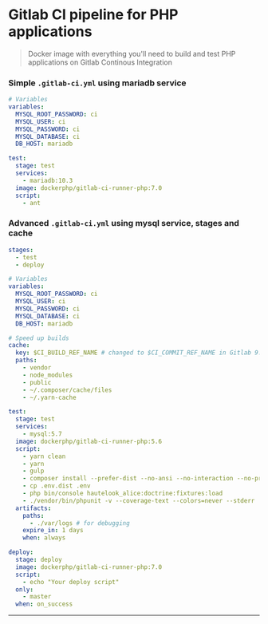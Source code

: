 Gitlab CI pipeline for PHP applications
========================
> Docker image with everything you'll need to build and test PHP applications on Gitlab Continous Integration

### Simple ```.gitlab-ci.yml``` using mariadb service

```yaml
# Variables
variables:
  MYSQL_ROOT_PASSWORD: ci
  MYSQL_USER: ci
  MYSQL_PASSWORD: ci
  MYSQL_DATABASE: ci
  DB_HOST: mariadb

test:
  stage: test
  services:
    - mariadb:10.3
  image: dockerphp/gitlab-ci-runner-php:7.0
  script:
    - ant
```

### Advanced ```.gitlab-ci.yml``` using mysql service, stages and cache

```yaml
stages:
  - test
  - deploy

# Variables
variables:
  MYSQL_ROOT_PASSWORD: ci
  MYSQL_USER: ci
  MYSQL_PASSWORD: ci
  MYSQL_DATABASE: ci
  DB_HOST: mariadb

# Speed up builds
cache:
  key: $CI_BUILD_REF_NAME # changed to $CI_COMMIT_REF_NAME in Gitlab 9.x
  paths:
    - vendor
    - node_modules
    - public
    - ~/.composer/cache/files
    - ~/.yarn-cache

test:
  stage: test
  services:
    - mysql:5.7
  image: dockerphp/gitlab-ci-runner-php:5.6
  script:
    - yarn clean
    - yarn
    - gulp
    - composer install --prefer-dist --no-ansi --no-interaction --no-progress --no-scripts
    - cp .env.dist .env
    - php bin/console hautelook_alice:doctrine:fixtures:load
    - ./vendor/bin/phpunit -v --coverage-text --colors=never --stderr
  artifacts:
    paths:
      - ./var/logs # for debugging
    expire_in: 1 days
    when: always

deploy:
  stage: deploy
  image: dockerphp/gitlab-ci-runner-php:7.0
  script:
    - echo "Your deploy script"
  only:
    - master
  when: on_success
```
---

[docker_hub]: https://hub.docker.com/_/php/